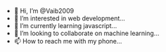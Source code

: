 - 👋 Hi, I’m @Vaib2009
- 👀 I’m interested in web development...
- 🌱 I’m currently learning javascript...
- 💞️ I’m looking to collaborate on machine learning...
- 📫 How to reach me with my phone...

<!---
Vaib2009/Vaib2009 is a ✨ special ✨ repository because its `README.md` (this file) appears on your GitHub profile.
You can click the Preview link to take a look at your changes.
--->
